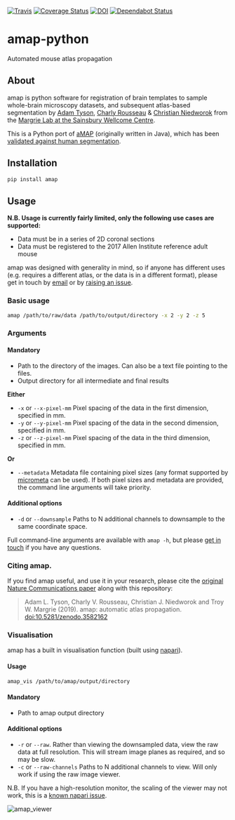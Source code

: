 [![Travis](https://img.shields.io/travis/com/SainsburyWellcomeCentre/amap-python?label=Travis%20CI)](
    https://travis-ci.com/SainsburyWellcomeCentre/amap-python)
[![Coverage Status](https://coveralls.io/repos/github/SainsburyWellcomeCentre/amap-python/badge.svg?branch=master)](https://coveralls.io/github/SainsburyWellcomeCentre/amap-python?branch=master)
[![DOI](https://zenodo.org/badge/225904061.svg)](https://zenodo.org/badge/latestdoi/225904061)
[![Dependabot Status](https://api.dependabot.com/badges/status?host=github&repo=SainsburyWellcomeCentre/amap-python)](https://dependabot.com)


# amap-python
Automated mouse atlas propagation


## About
amap is python software for registration of brain templates to sample whole-brain
microscopy datasets, and subsequent atlas-based segmentation by
[Adam Tyson](https://github.com/adamltyson), 
[Charly Rousseau](https://github.com/crousseau) & 
[Christian Niedworok](https://github.com/cniedwor) 
from the [Margrie Lab at the Sainsbury Wellcome Centre](https://www.sainsburywellcome.org/web/groups/margrie-lab).


This is a Python port of 
[aMAP](https://github.com/SainsburyWellcomeCentre/aMAP/wiki) (originally 
written in Java), which has been 
[validated against human segmentation](https://www.nature.com/articles/ncomms11879).


## Installation
```bash
pip install amap
```

## Usage
**N.B. Usage is currently fairly limited, only the following use cases are supported:** 
* Data must be in a series of 2D coronal sections
* Data must be registered to the 2017 Allen Institute reference adult mouse

amap was designed with generality in mind, so if anyone has different uses 
(e.g. requires a different atlas, or the data is in a different format), please get in touch 
by [email](mailto:adam.tyson@ucl.ac.uk?subject=amap) or by 
[raising an issue](https://github.com/SainsburyWellcomeCentre/amap-python/issues/new/choose).

### Basic usage
```bash
amap /path/to/raw/data /path/to/output/directory -x 2 -y 2 -z 5
```

### Arguments
#### Mandatory
* Path to the directory of the images. 
Can also be a text file pointing to the files.  
 * Output directory for all intermediate and final 
results

**Either**
* `-x` or `--x-pixel-mm` Pixel spacing of the data in the first dimension, 
specified in mm.
* `-y` or `--y-pixel-mm` Pixel spacing of the data in the second dimension, 
specified in mm.
* `-z` or `--z-pixel-mm` Pixel spacing of the data in the third dimension, 
specified in mm.

**Or**
* `--metadata` Metadata file containing pixel sizes (any format supported 
by [micrometa](https://github.com/adamltyson/micrometa) can be used).
  If both pixel sizes and metadata are provided, the command line arguments 
  will take priority.

#### Additional options
* `-d` or `--downsample` Paths to N additional channels to downsample to the 
same coordinate space.

Full command-line arguments are available with `amap -h`, but please 
[get in touch](mailto:adam.tyson@ucl.ac.uk?subject=amap) if you have any questions.


### Citing amap.

If you find amap useful, and use it in your research, please cite the [original Nature Communications paper](https://www.nature.com/articles/ncomms11879) along with this repository:

> Adam L. Tyson, Charly V. Rousseau, Christian J. Niedworok and Troy W. Margrie (2019). amap: automatic atlas propagation. [doi:10.5281/zenodo.3582162](https://zenodo.org/record/3582162)


### Visualisation
amap has a built in visualisation function (built using [napari](https://github.com/napari/napari)).

#### Usage
```bash
amap_vis /path/to/amap/output/directory
```

#### Mandatory
* Path to amap output directory


#### Additional options
* `-r` or `--raw`. Rather than viewing the downsampled data, view the raw data 
at full resolution. This will stream image planes as required, and so may be 
slow.
* `-c` or `--raw-channels` Paths to N additional channels to view. 
Will only work if using the raw image viewer.

N.B. If you have a high-resolution monitor, the scaling of the viewer may not work,
this is a [known napari issue](https://github.com/napari/napari/issues/367).

![amap_viewer](resources/amap_vis.gif)
